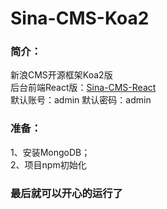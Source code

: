 # Sina-CMS-Koa2
### 简介：
新浪CMS开源框架Koa2版  
后台前端React版：[Sina-CMS-React](https://github.com/KidSong1412/Sina-CMS-React)  
默认账号：admin
默认密码：admin
### 准备：
1、安装MongoDB；  
2、项目npm初始化
### 最后就可以开心的运行了
